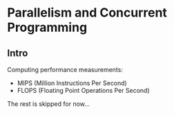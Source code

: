 # Parallelism and Concurrent Programming

## Intro

Computing performance measurements:

- MIPS (Million Instructions Per Second)
- FLOPS (Floating Point Operations Per Second)

The rest is skipped for now...